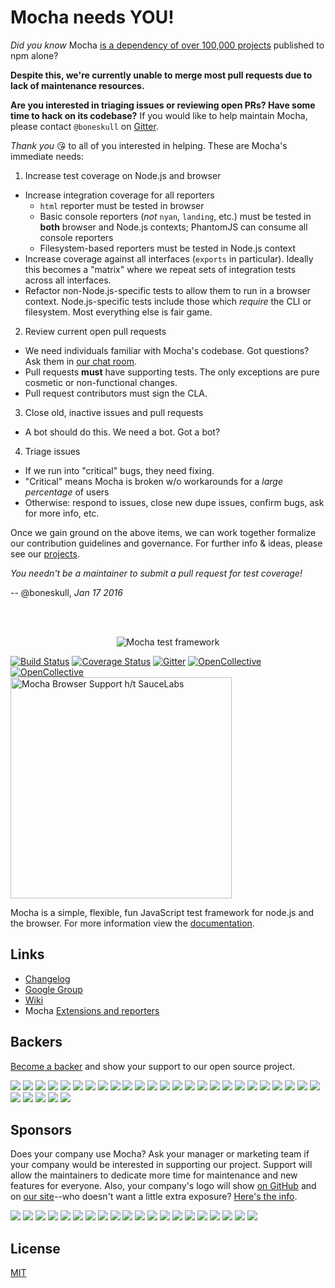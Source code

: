 # Mocha needs YOU!

*Did you know* Mocha [is a dependency of over 100,000 projects](https://libraries.io/npm/mocha) published to npm alone?

**Despite this, we're currently unable to merge most pull requests due to lack of maintenance resources.**

**Are you interested in triaging issues or reviewing open PRs?  Have some time to hack on its codebase?**  If you would like to help maintain Mocha, please contact `@boneskull` on [Gitter](https://gitter.im/mochajs/mocha).

*Thank you* :kissing_heart: to all of you interested in helping.  These are Mocha's immediate needs:

1. Increase test coverage on Node.js and browser
  - Increase integration coverage for all reporters
    - `html` reporter must be tested in browser
    - Basic console reporters (*not* `nyan`, `landing`, etc.) must be tested in **both** browser and Node.js contexts; PhantomJS can consume all console reporters
    - Filesystem-based reporters must be tested in Node.js context
  - Increase coverage against all interfaces (`exports` in particular).  Ideally this becomes a "matrix" where we repeat sets of integration tests across all interfaces.
  - Refactor non-Node.js-specific tests to allow them to run in a browser context.  Node.js-specific tests include those which *require* the CLI or filesystem.  Most everything else is fair game.
2.  Review current open pull requests
  - We need individuals familiar with Mocha's codebase. Got questions?  Ask them in [our chat room](https://gitter.im/mochajs/mocha).
  - Pull requests **must** have supporting tests.  The only exceptions are pure cosmetic or non-functional changes.
  - Pull request contributors must sign the CLA.
3. Close old, inactive issues and pull requests
  - A bot should do this.  We need a bot. Got a bot?
4. Triage issues
  - If we run into "critical" bugs, they need fixing.
  - "Critical" means Mocha is broken w/o workarounds for a *large percentage* of users
  - Otherwise: respond to issues, close new dupe issues, confirm bugs, ask for more info, etc.

Once we gain ground on the above items, we can work together formalize our contribution guidelines and governance.  For further info & ideas, please see our [projects](https://github.com/mochajs/mocha/projects/).

*You needn't be a maintainer to submit a pull request for test coverage!*

-- @boneskull, *Jan 17 2016*

<br><br>
<p align="center">
  <img src="https://cldup.com/xFVFxOioAU.svg" alt="Mocha test framework"/>
</p>

[![Build Status](https://api.travis-ci.org/mochajs/mocha.svg?branch=master)](http://travis-ci.org/mochajs/mocha)
[![Coverage Status](https://coveralls.io/repos/github/mochajs/mocha/badge.svg)](https://coveralls.io/github/mochajs/mocha)
[![Gitter](https://badges.gitter.im/Join%20Chat.svg)](https://gitter.im/mochajs/mocha?utm_source=badge&utm_medium=badge&utm_campaign=pr-badge&utm_content=badge)
[![OpenCollective](https://opencollective.com/mochajs/backers/badge.svg)](#backers)
[![OpenCollective](https://opencollective.com/mochajs/sponsors/badge.svg)](#sponsors)
<br><img alt="Mocha Browser Support h/t SauceLabs" src="https://saucelabs.com/browser-matrix/mochajs.svg" width="354">

  Mocha is a simple, flexible, fun JavaScript test framework for node.js and the browser. For more information view the [documentation](http://mochajs.org).

## Links

  - [Changelog](https://github.com/mochajs/mocha/blob/master/CHANGELOG.md)
  - [Google Group](http://groups.google.com/group/mochajs)
  - [Wiki](https://github.com/mochajs/mocha/wiki)
  - Mocha [Extensions and reporters](https://github.com/mochajs/mocha/wiki)


## Backers

[Become a backer]((https://opencollective.com/mochajs#backer)) and show your support to our open source project.

<a href="https://opencollective.com/mochajs/backer/0/website" target="_blank"><img src="https://opencollective.com/mochajs/backer/0/avatar"></a>
<a href="https://opencollective.com/mochajs/backer/1/website" target="_blank"><img src="https://opencollective.com/mochajs/backer/1/avatar"></a>
<a href="https://opencollective.com/mochajs/backer/2/website" target="_blank"><img src="https://opencollective.com/mochajs/backer/2/avatar"></a>
<a href="https://opencollective.com/mochajs/backer/3/website" target="_blank"><img src="https://opencollective.com/mochajs/backer/3/avatar"></a>
<a href="https://opencollective.com/mochajs/backer/4/website" target="_blank"><img src="https://opencollective.com/mochajs/backer/4/avatar"></a>
<a href="https://opencollective.com/mochajs/backer/5/website" target="_blank"><img src="https://opencollective.com/mochajs/backer/5/avatar"></a>
<a href="https://opencollective.com/mochajs/backer/6/website" target="_blank"><img src="https://opencollective.com/mochajs/backer/6/avatar"></a>
<a href="https://opencollective.com/mochajs/backer/7/website" target="_blank"><img src="https://opencollective.com/mochajs/backer/7/avatar"></a>
<a href="https://opencollective.com/mochajs/backer/8/website" target="_blank"><img src="https://opencollective.com/mochajs/backer/8/avatar"></a>
<a href="https://opencollective.com/mochajs/backer/9/website" target="_blank"><img src="https://opencollective.com/mochajs/backer/9/avatar"></a>
<a href="https://opencollective.com/mochajs/backer/10/website" target="_blank"><img src="https://opencollective.com/mochajs/backer/10/avatar"></a>
<a href="https://opencollective.com/mochajs/backer/11/website" target="_blank"><img src="https://opencollective.com/mochajs/backer/11/avatar"></a>
<a href="https://opencollective.com/mochajs/backer/12/website" target="_blank"><img src="https://opencollective.com/mochajs/backer/12/avatar"></a>
<a href="https://opencollective.com/mochajs/backer/13/website" target="_blank"><img src="https://opencollective.com/mochajs/backer/13/avatar"></a>
<a href="https://opencollective.com/mochajs/backer/14/website" target="_blank"><img src="https://opencollective.com/mochajs/backer/14/avatar"></a>
<a href="https://opencollective.com/mochajs/backer/15/website" target="_blank"><img src="https://opencollective.com/mochajs/backer/15/avatar"></a>
<a href="https://opencollective.com/mochajs/backer/16/website" target="_blank"><img src="https://opencollective.com/mochajs/backer/16/avatar"></a>
<a href="https://opencollective.com/mochajs/backer/17/website" target="_blank"><img src="https://opencollective.com/mochajs/backer/17/avatar"></a>
<a href="https://opencollective.com/mochajs/backer/18/website" target="_blank"><img src="https://opencollective.com/mochajs/backer/18/avatar"></a>
<a href="https://opencollective.com/mochajs/backer/19/website" target="_blank"><img src="https://opencollective.com/mochajs/backer/19/avatar"></a>
<a href="https://opencollective.com/mochajs/backer/20/website" target="_blank"><img src="https://opencollective.com/mochajs/backer/20/avatar"></a>
<a href="https://opencollective.com/mochajs/backer/21/website" target="_blank"><img src="https://opencollective.com/mochajs/backer/21/avatar"></a>
<a href="https://opencollective.com/mochajs/backer/22/website" target="_blank"><img src="https://opencollective.com/mochajs/backer/22/avatar"></a>
<a href="https://opencollective.com/mochajs/backer/23/website" target="_blank"><img src="https://opencollective.com/mochajs/backer/23/avatar"></a>
<a href="https://opencollective.com/mochajs/backer/24/website" target="_blank"><img src="https://opencollective.com/mochajs/backer/24/avatar"></a>
<a href="https://opencollective.com/mochajs/backer/25/website" target="_blank"><img src="https://opencollective.com/mochajs/backer/25/avatar"></a>
<a href="https://opencollective.com/mochajs/backer/26/website" target="_blank"><img src="https://opencollective.com/mochajs/backer/26/avatar"></a>
<a href="https://opencollective.com/mochajs/backer/27/website" target="_blank"><img src="https://opencollective.com/mochajs/backer/27/avatar"></a>
<a href="https://opencollective.com/mochajs/backer/28/website" target="_blank"><img src="https://opencollective.com/mochajs/backer/28/avatar"></a>
<a href="https://opencollective.com/mochajs/backer/29/website" target="_blank"><img src="https://opencollective.com/mochajs/backer/29/avatar"></a>


## Sponsors

Does your company use Mocha?  Ask your manager or marketing team if your company would be interested in supporting our project.  Support will allow the maintainers to dedicate more time for maintenance and new features for everyone.  Also, your company's logo will show [on GitHub](https://github.com/mochajs/mocha#readme) and on [our site](https://mochajs.org)--who doesn't want a little extra exposure?  [Here's the info](https://opencollective.com/mochajs#sponsor).

<a href="https://opencollective.com/mochajs/sponsor/0/website" target="_blank"><img src="https://opencollective.com/mochajs/sponsor/0/avatar"></a>
<a href="https://opencollective.com/mochajs/sponsor/1/website" target="_blank"><img src="https://opencollective.com/mochajs/sponsor/1/avatar"></a>
<a href="https://opencollective.com/mochajs/sponsor/2/website" target="_blank"><img src="https://opencollective.com/mochajs/sponsor/2/avatar"></a>
<a href="https://opencollective.com/mochajs/sponsor/3/website" target="_blank"><img src="https://opencollective.com/mochajs/sponsor/3/avatar"></a>
<a href="https://opencollective.com/mochajs/sponsor/4/website" target="_blank"><img src="https://opencollective.com/mochajs/sponsor/4/avatar"></a>
<a href="https://opencollective.com/mochajs/sponsor/5/website" target="_blank"><img src="https://opencollective.com/mochajs/sponsor/5/avatar"></a>
<a href="https://opencollective.com/mochajs/sponsor/6/website" target="_blank"><img src="https://opencollective.com/mochajs/sponsor/6/avatar"></a>
<a href="https://opencollective.com/mochajs/sponsor/7/website" target="_blank"><img src="https://opencollective.com/mochajs/sponsor/7/avatar"></a>
<a href="https://opencollective.com/mochajs/sponsor/8/website" target="_blank"><img src="https://opencollective.com/mochajs/sponsor/8/avatar"></a>
<a href="https://opencollective.com/mochajs/sponsor/9/website" target="_blank"><img src="https://opencollective.com/mochajs/sponsor/9/avatar"></a>
<a href="https://opencollective.com/mochajs/sponsor/10/website" target="_blank"><img src="https://opencollective.com/mochajs/sponsor/10/avatar"></a>
<a href="https://opencollective.com/mochajs/sponsor/11/website" target="_blank"><img src="https://opencollective.com/mochajs/sponsor/11/avatar"></a>
<a href="https://opencollective.com/mochajs/sponsor/12/website" target="_blank"><img src="https://opencollective.com/mochajs/sponsor/12/avatar"></a>
<a href="https://opencollective.com/mochajs/sponsor/13/website" target="_blank"><img src="https://opencollective.com/mochajs/sponsor/13/avatar"></a>
<a href="https://opencollective.com/mochajs/sponsor/14/website" target="_blank"><img src="https://opencollective.com/mochajs/sponsor/14/avatar"></a>
<a href="https://opencollective.com/mochajs/sponsor/15/website" target="_blank"><img src="https://opencollective.com/mochajs/sponsor/15/avatar"></a>
<a href="https://opencollective.com/mochajs/sponsor/16/website" target="_blank"><img src="https://opencollective.com/mochajs/sponsor/16/avatar"></a>
<a href="https://opencollective.com/mochajs/sponsor/17/website" target="_blank"><img src="https://opencollective.com/mochajs/sponsor/17/avatar"></a>
<a href="https://opencollective.com/mochajs/sponsor/18/website" target="_blank"><img src="https://opencollective.com/mochajs/sponsor/18/avatar"></a>
<a href="https://opencollective.com/mochajs/sponsor/19/website" target="_blank"><img src="https://opencollective.com/mochajs/sponsor/19/avatar"></a>

## License

[MIT](LICENSE)
